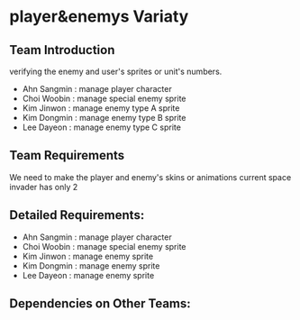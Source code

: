 # player&enemys Variaty

## Team Introduction
verifying the enemy and user's sprites or unit's numbers. 
- Ahn Sangmin : manage player character
- Choi Woobin : manage special enemy sprite
- Kim Jinwon : manage enemy type A sprite
- Kim Dongmin : manage enemy type B sprite
- Lee Dayeon : manage enemy type C sprite

## Team Requirements
We need to make the player and enemy's skins or animations
current space invader has only 2

## Detailed Requirements:
- Ahn Sangmin : manage player character
- Choi Woobin : manage special enemy sprite
- Kim Jinwon : manage enemy sprite
- Kim Dongmin : manage enemy sprite
- Lee Dayeon : manage enemy sprite

## Dependencies on Other Teams: 